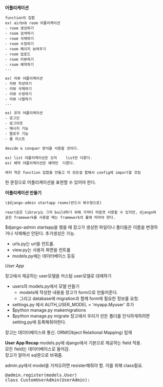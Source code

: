 **어플리케이션**

    function의 집합
    ex) airbnb room 어플리케이션
    - room 생성하기
    - room 검색하기
    - room 삭제하기
    - room 수정하기
    - room 페이지 보여주기
    - room 업로드
    - room 리뷰하기
    - room 예약하기
    ...

    ex) 리뷰 어플리케이션
    - 리뷰 작성하기
    - 리뷰 삭제하기
    - 리뷰 수정하기
    - 리뷰 나열하기
    ...

    ex) 유저 어플리케이션
    - 로그인
    - 로그아웃
    - 메시지 기능
    - 팔로우 기능
    - 룸 리스트

`devide & conquer 방식을 사용할 것이다.`

    ex) list 어플리케이션은 오직    list만 다룬다.
    ex) 예약 어플리케이션은 예약만  다룬다.

`여러 작은 function 집합을 만들고 이 모든걸 합해서 config에 import할 것임`

<Tip>
한 문장으로 어플리케이션을 표현할 수 있어야 한다.

**어플리케이션 만들기**

    \$django-admin startapp rooms(반드시 복수형으로)

`react같은 library는 그저 build하기 위해 가져다 마음껏 사용할 수 있지만, django와 같은 framework를 사용할 때는 framework의 룰에 따라야 한다.`

\$django-admin startapp을 했을 때 장고가 생성한 파일이나 폴더들은 이름을 변경하거나 삭제해선 안된다. 추가생성은 가능.

- urls.py는 url을 컨트롤.
- view.py는 사용자 화면을 컨트롤
- models.py에는 데이터베이스
  등등

_User App_

장고에서 제공하는 user모델을 커스텀 user모델로 대체하기

- users의 models.py에서 모델 만들기
  - models에 작성한 내용을 장고가 form으로 만들어준다.
  - 그리고 database에 migration과 함께 form에 필요한 정보를 요청.
- settings.py 에서 AUTH_USER_MODEL = 'myapp.Myuser' 추가
- \$python manage.py makemigrations
- \$python manage.py migrate
  장고에서 우리가 만든 폴더를 인식하게하려면 setting.py에 등록해줘야한다.

장고는 데이터베이스와 통신. ORM(Object Relational Mapping) 탑재

**User App Recap**
models.py에 django에서 기본으로 제공하는 field 적용.<br>
모든 field는 데이터베이스로 들어감.<br>
장고가 알아서 sql문으로 바꿔줌.<br>

admin.py에서 model을 가져오려면 resister해줘야 함.<bre>
이를 위해 class필요.

<pre>
@admin.register(models.User)
class CustomUserAdmin(UserAdmin):
</pre>
